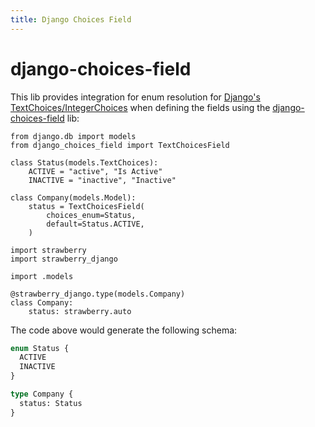 ```yaml
---
title: Django Choices Field
---
```


# django-choices-field

This lib provides integration for enum resolution for
[Django's TextChoices/IntegerChoices](https://docs.djangoproject.com/en/4.2/ref/models/fields/#enumeration-types)
when defining the fields using the
[django-choices-field](https://github.com/bellini666/django-choices-field) lib:

```{.python title=models.py}
from django.db import models
from django_choices_field import TextChoicesField

class Status(models.TextChoices):
    ACTIVE = "active", "Is Active"
    INACTIVE = "inactive", "Inactive"

class Company(models.Model):
    status = TextChoicesField(
        choices_enum=Status,
        default=Status.ACTIVE,
    )
```

```{.python title=types.py}
import strawberry
import strawberry_django

import .models

@strawberry_django.type(models.Company)
class Company:
    status: strawberry.auto
```

The code above would generate the following schema:

```{.graphql title=schema.graphql}
enum Status {
  ACTIVE
  INACTIVE
}

type Company {
  status: Status
}
```
